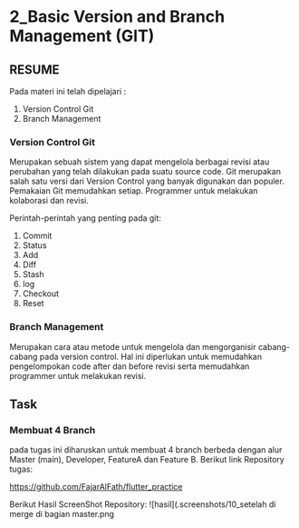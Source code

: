 # 2_Basic Version and Branch Management (GIT)

## RESUME
Pada materi ini telah dipelajari :
1. Version Control Git
2. Branch Management

### Version Control Git
Merupakan sebuah sistem yang dapat mengelola berbagai revisi atau perubahan yang telah dilakukan pada suatu source code.
Git merupakan salah satu versi dari Version Control yang banyak digunakan dan populer. Pemakaian Git memudahkan setiap.
Programmer untuk melakukan kolaborasi dan revisi.

Perintah-perintah yang penting pada git:
1. Commit
2. Status
3. Add
4. Diff
5. Stash
6. log
7. Checkout
8. Reset

### Branch Management
Merupakan cara atau metode untuk mengelola dan mengorganisir cabang-cabang pada version control. Hal ini diperlukan untuk memudahkan pengelompokan code after dan before revisi serta memudahkan programmer untuk melakukan revisi.

## Task
### Membuat 4 Branch 
pada tugas ini diharuskan untuk membuat 4 branch berbeda dengan alur Master (main), Developer, FeatureA dan Feature B.
Berikut link Repository tugas:

https://github.com/FajarAlFath/flutter_practice

Berikut Hasil ScreenShot Repository:
![hasil](.screenshots/10_setelah di merge di bagian master.png



